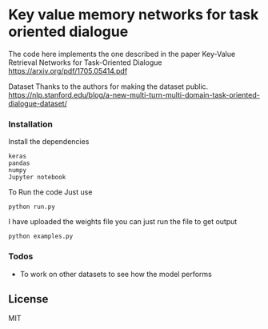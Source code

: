 # Key value memory networks for task oriented dialogue

The code here implements the one described in the paper Key-Value Retrieval Networks for Task-Oriented Dialogue <https://arxiv.org/pdf/1705.05414.pdf>

Dataset
Thanks to the authors for making the dataset public.
<https://nlp.stanford.edu/blog/a-new-multi-turn-multi-domain-task-oriented-dialogue-dataset/>

### Installation
Install the dependencies
```
keras
pandas
numpy
Jupyter notebook
```
To Run the code Just use
```
python run.py
```
I have uploaded the weights file you can just run the file to get output
```
python examples.py
```

### Todos

 - To work on other datasets to see how the model performs

License
----

MIT